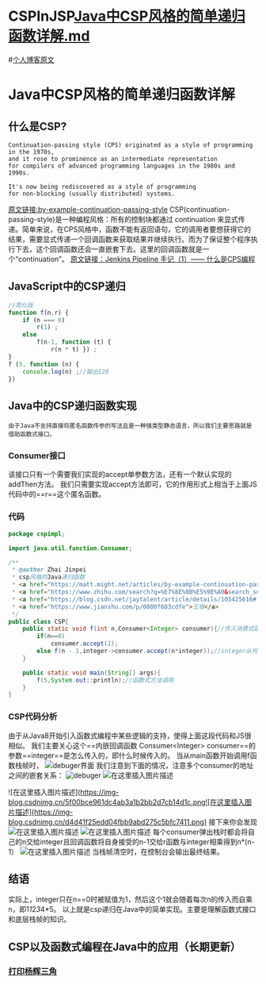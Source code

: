 # CSPInJSP[Java中CSP风格的简单递归函数详解.md](https://github.com/40273922/CSPInJSP/files/11180611/Java.CSP.md)
#[个人博客原文](https://blog.csdn.net/m0_73469755/article/details/130022550?spm=1001.2014.3001.5502)
# Java中CSP风格的简单递归函数详解

## 什么是CSP?

```
Continuation-passing style (CPS) originated as a style of programming in the 1970s, 
and it rose to prominence as an intermediate representation 
for compilers of advanced programming languages in the 1980s and 1990s.

It's now being rediscovered as a style of programming 
for non-blocking (usually distributed) systems.
```

[原文链接:by-example-continuation-passing-style](https://matt.might.net/articles/by-example-continuation-passing-style/)
CSP(continuation-passing-style)是一种编程风格：所有的控制块都通过 continuation 来显式传递。简单来说，在CPS风格中，函数不能有返回语句，它的调用者要想获得它的结果，需要显式传递一个回调函数来获取结果并继续执行。而为了保证整个程序执行下去，这个回调函数还会一直嵌套下去。这里的回调函数就是一个“continuation”。
[原文链接：Jenkins Pipeline 手记（1）—— 什么是CPS编程](https://blog.csdn.net/jaytalent/article/details/105425616)

## JavaScript中的CSP递归

```javascript
//简化版
function f(n,r) {
    if (n === 0)
        r(1) ;
    else
        f(n-1, function (t) {
            r(n * t) }) ;
}
f (5, function (n) {
    console.log(n) ;//输出120
})

```

## Java中的CSP递归函数实现

	由于Java不支持直接将匿名函数传参的写法且是一种强类型静态语言，所以我们主要思路就是借助函数式接口。

### Consumer接口

该接口只有一个需要我们实现的accept单参数方法，还有一个默认实现的addThen方法。
我们只需要实现accept方法即可，它的作用形式上相当于上面JS代码中的==r==这个匿名函数。

### 代码

```java
package cspimpl;

import java.util.function.Consumer;

/**
 * @author Zhai Jinpei
 * csp风格的Java递归函数
 * <a href="https://matt.might.net/articles/by-example-continuation-passing-style/">csp在JS中的应用</a>
 * <a href="https://www.zhihu.com/search?q=%E7%8E%8B%E5%9E%A0&search_source=Entity&type=content">csp在Lisp编译器中</a>
 * <a href="https://blog.csdn.net/jaytalent/article/details/105425616#:~:text=%E4%BB%80%E4%B9%88%E6%98%AFCPS%20%E5%9C%A8%E5%87%BD%E6%95%B0%E5%BC%8F%E7%BC%96%E7%A8%8B%E4%B8%AD%EF%BC%8C%20CPS%20%28Continuation-Passing%20Style,%EF%BC%89%E6%98%AF%E4%B8%80%E7%A7%8D%E7%BC%96%E7%A8%8B%E9%A3%8E%E6%A0%BC%EF%BC%9A%20%E6%89%80%E6%9C%89%E7%9A%84%E6%8E%A7%E5%88%B6%E5%9D%97%E9%83%BD%E9%80%9A%E8%BF%87%20continuation%20%E6%9D%A5%E6%98%BE%E5%BC%8F%E4%BC%A0%E9%80%92%20%E3%80%82">csp的概念</a>
 * <a href="https://www.jianshu.com/p/0800f683cdfe">王垠</a>
 */
public class CSP{
    public static void f(int n,Consumer<Integer> consumer){//传入消费式函数
        if(n==0)
            consumer.accept(1);
        else f(n - 1,integer->consumer.accept(n*integer));//integer从何处传入？
    }

    public static void main(String[] args){
        f(5,System.out::println);//函数式方法调用
    }
}
```

### CSP代码分析

由于从Java8开始引入函数式编程中某些逻辑的支持，使得上面这段代码和JS很相似。
我们主要关心这个==内嵌回调函数 Consumer&lt;Integer&gt; consumer==的参数==integer==是怎么传入的，即什么时候传入的。
当从main函数开始调用f函数栈帧时，
![debuger界面](https://img-blog.csdnimg.cn/ad31cb4f90334e36a04632d69c91f3a2.png)
我们注意到下面的情况，注意多个consumer的地址之间的嵌套关系：
![debuger](https://img-blog.csdnimg.cn/9130d1a1b992446cb6ffc36eb62aecac.png)
![在这里插入图片描述](https://img-blog.csdnimg.cn/a2977c87e0dd44c0a9477a405cb032ed.png)

![在这里插入图片描述](https://img-blog.csdnimg.cn/5f00bce961dc4ab3a1b2bb2d7cb14d1c.png![在这里插入图片描述](https://img-blog.csdnimg.cn/d4d41f25edd04fbb9abd275c5bfc7411.png)
接下来你会发现
![在这里插入图片描述](https://img-blog.csdnimg.cn/3def092e14e447aab406028103137bae.png)
![在这里插入图片描述](https://img-blog.csdnimg.cn/c4fd69fd8f2b4d86957dbb4db3c1fa96.png)
每个consumer弹出栈时都会将自己的n交给integer且回调函数将自身接受的n-1交给r函数与integer相乘得到n*(n-1）
![在这里插入图片描述](https://img-blog.csdnimg.cn/719c3583891d4feabcac789a2a1d4e8c.png)
当栈帧清空时，在控制台会输出最终结果。

## 结语

实际上，integer只在n==0时被赋值为1，然后这个1就会随着每次n的传入而自乘n，即1*1*2*3*4*5。
以上就是csp递归在Java中的简单实现。主要是理解函数式接口和底层栈帧的知识。
## CSP以及函数式编程在Java中的应用（长期更新）
### [打印杨辉三角](https://github.com/40273922/CSPInJSP/blob/master/src/cspimpl/CSP_Appliaction.java)

